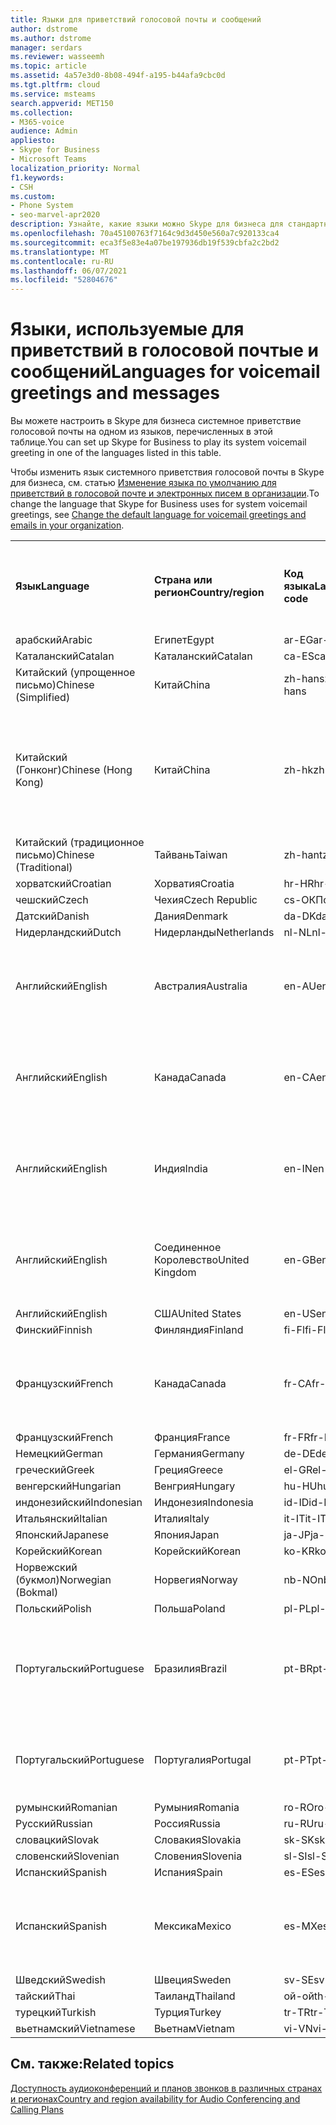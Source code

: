 ```yaml
---
title: Языки для приветствий голосовой почты и сообщений
author: dstrome
ms.author: dstrome
manager: serdars
ms.reviewer: wasseemh
ms.topic: article
ms.assetid: 4a57e3d0-8b08-494f-a195-b44afa9cbc0d
ms.tgt.pltfrm: cloud
ms.service: msteams
search.appverid: MET150
ms.collection:
- M365-voice
audience: Admin
appliesto:
- Skype for Business
- Microsoft Teams
localization_priority: Normal
f1.keywords:
- CSH
ms.custom:
- Phone System
- seo-marvel-apr2020
description: Узнайте, какие языки можно Skype для бизнеса для стандартных системных сообщений и приветствий голосовой почты.
ms.openlocfilehash: 70a45100763f7164c9d3d450e560a7c920133ca4
ms.sourcegitcommit: eca3f5e83e4a07be197936db19f539cbfa2c2bd2
ms.translationtype: MT
ms.contentlocale: ru-RU
ms.lasthandoff: 06/07/2021
ms.locfileid: "52804676"
---
```

# <a name="languages-for-voicemail-greetings-and-messages"></a><span data-ttu-id="04ab6-103">Языки, используемые для приветствий в голосовой почтые и сообщений</span><span class="sxs-lookup"><span data-stu-id="04ab6-103">Languages for voicemail greetings and messages</span></span>

<span data-ttu-id="04ab6-104">Вы можете настроить в Skype для бизнеса системное приветствие голосовой почты на одном из языков, перечисленных в этой таблице.</span><span class="sxs-lookup"><span data-stu-id="04ab6-104">You can set up Skype for Business to play its system voicemail greeting in one of the languages listed in this table.</span></span>

<span data-ttu-id="04ab6-105">Чтобы изменить язык системного приветствия голосовой почты в Skype для бизнеса, см. статью [Изменение языка по умолчанию для приветствий в голосовой почте и электронных писем в организации](/microsoftteams/change-the-default-language-for-greetings-and-emails?toc=/skypeforbusiness/toc.json&bc=/skypeforbusiness/breadcrumb/toc.json).</span><span class="sxs-lookup"><span data-stu-id="04ab6-105">To change the language that Skype for Business uses for system voicemail greetings, see [Change the default language for voicemail greetings and emails in your organization](/microsoftteams/change-the-default-language-for-greetings-and-emails?toc=/skypeforbusiness/toc.json&bc=/skypeforbusiness/breadcrumb/toc.json).</span></span>

|||||||
|:-----|:-----|:-----|:-----|:-----|:-----|
|<span data-ttu-id="04ab6-106">**Язык**</span><span class="sxs-lookup"><span data-stu-id="04ab6-106">**Language**</span></span> <br/> |<span data-ttu-id="04ab6-107">**Страна или регион**</span><span class="sxs-lookup"><span data-stu-id="04ab6-107">**Country/region**</span></span> <br/> |<span data-ttu-id="04ab6-108">**Код языка**</span><span class="sxs-lookup"><span data-stu-id="04ab6-108">**Language code**</span></span> <br/> |<span data-ttu-id="04ab6-109">**Доступен ли пользователям для просмотра в эл. почте?**</span><span class="sxs-lookup"><span data-stu-id="04ab6-109">**Available for a user to see it in email?**</span></span> <br/> |<span data-ttu-id="04ab6-110">**Доступен ли при звонке пользователя?**</span><span class="sxs-lookup"><span data-stu-id="04ab6-110">**Available when the user calls in?**</span></span> <br/> |<span data-ttu-id="04ab6-111">**Доступно ли транскрибирование?**</span><span class="sxs-lookup"><span data-stu-id="04ab6-111">**Transcription available?**</span></span> <br/> |
|<span data-ttu-id="04ab6-112">арабский</span><span class="sxs-lookup"><span data-stu-id="04ab6-112">Arabic</span></span> <br/> |<span data-ttu-id="04ab6-113">Египет</span><span class="sxs-lookup"><span data-stu-id="04ab6-113">Egypt</span></span>  <br/> |<span data-ttu-id="04ab6-114">ar-EG</span><span class="sxs-lookup"><span data-stu-id="04ab6-114">ar-EG</span></span>  <br/> |<span data-ttu-id="04ab6-115">Да</span><span class="sxs-lookup"><span data-stu-id="04ab6-115">Yes</span></span>  <br/> |<span data-ttu-id="04ab6-116">Да</span><span class="sxs-lookup"><span data-stu-id="04ab6-116">Yes</span></span>  <br/> |<span data-ttu-id="04ab6-117">Нет</span><span class="sxs-lookup"><span data-stu-id="04ab6-117">No</span></span>  <br/> |
|<span data-ttu-id="04ab6-118">Каталанский</span><span class="sxs-lookup"><span data-stu-id="04ab6-118">Catalan</span></span>  <br/> |<span data-ttu-id="04ab6-119">Каталанский</span><span class="sxs-lookup"><span data-stu-id="04ab6-119">Catalan</span></span>  <br/> |<span data-ttu-id="04ab6-120">ca-ES</span><span class="sxs-lookup"><span data-stu-id="04ab6-120">ca-ES</span></span>  <br/> |<span data-ttu-id="04ab6-121">Да</span><span class="sxs-lookup"><span data-stu-id="04ab6-121">Yes</span></span>  <br/> |<span data-ttu-id="04ab6-122">Да</span><span class="sxs-lookup"><span data-stu-id="04ab6-122">Yes</span></span>  <br/> |<span data-ttu-id="04ab6-123">Нет</span><span class="sxs-lookup"><span data-stu-id="04ab6-123">No</span></span>  <br/> |
|<span data-ttu-id="04ab6-124">Китайский (упрощенное письмо)</span><span class="sxs-lookup"><span data-stu-id="04ab6-124">Chinese (Simplified)</span></span>  <br/> |<span data-ttu-id="04ab6-125">Китай</span><span class="sxs-lookup"><span data-stu-id="04ab6-125">China</span></span>  <br/> |<span data-ttu-id="04ab6-126">zh-hans</span><span class="sxs-lookup"><span data-stu-id="04ab6-126">zh-hans</span></span>  <br/> |<span data-ttu-id="04ab6-127">Да</span><span class="sxs-lookup"><span data-stu-id="04ab6-127">Yes</span></span>  <br/> |<span data-ttu-id="04ab6-128">Да</span><span class="sxs-lookup"><span data-stu-id="04ab6-128">Yes</span></span>  <br/> |<span data-ttu-id="04ab6-129">Да</span><span class="sxs-lookup"><span data-stu-id="04ab6-129">Yes</span></span>  <br/> |
|<span data-ttu-id="04ab6-130">Китайский (Гонконг)</span><span class="sxs-lookup"><span data-stu-id="04ab6-130">Chinese (Hong Kong)</span></span>  <br/> |<span data-ttu-id="04ab6-131">Китай</span><span class="sxs-lookup"><span data-stu-id="04ab6-131">China</span></span>  <br/> |<span data-ttu-id="04ab6-132">zh-hk</span><span class="sxs-lookup"><span data-stu-id="04ab6-132">zh-hk</span></span>  <br/> |<span data-ttu-id="04ab6-133">Да, но используется китайский (традиционное письмо) — zh-hant.</span><span class="sxs-lookup"><span data-stu-id="04ab6-133">Yes, but Chinese (Traditional) (zh-hant) is used.</span></span>  <br/> | <span data-ttu-id="04ab6-134">Да</span><span class="sxs-lookup"><span data-stu-id="04ab6-134">Yes</span></span> <br/> |<span data-ttu-id="04ab6-135">Да, но используется китайский, (традиционное письмо) — (zh-hant).</span><span class="sxs-lookup"><span data-stu-id="04ab6-135">Yes, but Chinese (Traditional) (zh-hant) is used.</span></span>  <br/> |
|<span data-ttu-id="04ab6-136">Китайский (традиционное письмо)</span><span class="sxs-lookup"><span data-stu-id="04ab6-136">Chinese (Traditional)</span></span>  <br/> |<span data-ttu-id="04ab6-137">Тайвань</span><span class="sxs-lookup"><span data-stu-id="04ab6-137">Taiwan</span></span>  <br/> |<span data-ttu-id="04ab6-138">zh-hant</span><span class="sxs-lookup"><span data-stu-id="04ab6-138">zh-hant</span></span>  <br/> |<span data-ttu-id="04ab6-139">Да</span><span class="sxs-lookup"><span data-stu-id="04ab6-139">Yes</span></span>  <br/> |<span data-ttu-id="04ab6-140">Да</span><span class="sxs-lookup"><span data-stu-id="04ab6-140">Yes</span></span>  <br/> |<span data-ttu-id="04ab6-141">Нет</span><span class="sxs-lookup"><span data-stu-id="04ab6-141">No</span></span>  <br/> |
|<span data-ttu-id="04ab6-142">хорватский</span><span class="sxs-lookup"><span data-stu-id="04ab6-142">Croatian</span></span><br/> |<span data-ttu-id="04ab6-143">Хорватия</span><span class="sxs-lookup"><span data-stu-id="04ab6-143">Croatia</span></span>  <br/> |<span data-ttu-id="04ab6-144">hr-HR</span><span class="sxs-lookup"><span data-stu-id="04ab6-144">hr-HR</span></span>  <br/> |<span data-ttu-id="04ab6-145">Да</span><span class="sxs-lookup"><span data-stu-id="04ab6-145">Yes</span></span>  <br/> |<span data-ttu-id="04ab6-146">Да</span><span class="sxs-lookup"><span data-stu-id="04ab6-146">Yes</span></span>  <br/> |<span data-ttu-id="04ab6-147">Нет</span><span class="sxs-lookup"><span data-stu-id="04ab6-147">No</span></span>  <br/> |
|<span data-ttu-id="04ab6-148">чешский</span><span class="sxs-lookup"><span data-stu-id="04ab6-148">Czech</span></span> <br/> |<span data-ttu-id="04ab6-149">Чехия</span><span class="sxs-lookup"><span data-stu-id="04ab6-149">Czech Republic</span></span>  <br/> |<span data-ttu-id="04ab6-150">cs-ОКП</span><span class="sxs-lookup"><span data-stu-id="04ab6-150">cs-CZ</span></span>  <br/> |<span data-ttu-id="04ab6-151">Да</span><span class="sxs-lookup"><span data-stu-id="04ab6-151">Yes</span></span>  <br/> |<span data-ttu-id="04ab6-152">Да</span><span class="sxs-lookup"><span data-stu-id="04ab6-152">Yes</span></span>  <br/> |<span data-ttu-id="04ab6-153">Нет</span><span class="sxs-lookup"><span data-stu-id="04ab6-153">No</span></span>  <br/> |
|<span data-ttu-id="04ab6-154">Датский</span><span class="sxs-lookup"><span data-stu-id="04ab6-154">Danish</span></span>  <br/> |<span data-ttu-id="04ab6-155">Дания</span><span class="sxs-lookup"><span data-stu-id="04ab6-155">Denmark</span></span>  <br/> |<span data-ttu-id="04ab6-156">da-DK</span><span class="sxs-lookup"><span data-stu-id="04ab6-156">da-DK</span></span>  <br/> |<span data-ttu-id="04ab6-157">Да</span><span class="sxs-lookup"><span data-stu-id="04ab6-157">Yes</span></span>  <br/> |<span data-ttu-id="04ab6-158">Да</span><span class="sxs-lookup"><span data-stu-id="04ab6-158">Yes</span></span>  <br/> |<span data-ttu-id="04ab6-159">Нет</span><span class="sxs-lookup"><span data-stu-id="04ab6-159">No</span></span>  <br/> |
|<span data-ttu-id="04ab6-160">Нидерландский</span><span class="sxs-lookup"><span data-stu-id="04ab6-160">Dutch</span></span>  <br/> |<span data-ttu-id="04ab6-161">Нидерланды</span><span class="sxs-lookup"><span data-stu-id="04ab6-161">Netherlands</span></span>  <br/> |<span data-ttu-id="04ab6-162">nl-NL</span><span class="sxs-lookup"><span data-stu-id="04ab6-162">nl-NL</span></span>  <br/> |<span data-ttu-id="04ab6-163">Да</span><span class="sxs-lookup"><span data-stu-id="04ab6-163">Yes</span></span>  <br/> |<span data-ttu-id="04ab6-164">Да</span><span class="sxs-lookup"><span data-stu-id="04ab6-164">Yes</span></span>  <br/> |<span data-ttu-id="04ab6-165">Нет</span><span class="sxs-lookup"><span data-stu-id="04ab6-165">No</span></span>  <br/> |
|<span data-ttu-id="04ab6-166">Английский</span><span class="sxs-lookup"><span data-stu-id="04ab6-166">English</span></span>  <br/> |<span data-ttu-id="04ab6-167">Австралия</span><span class="sxs-lookup"><span data-stu-id="04ab6-167">Australia</span></span>  <br/> |<span data-ttu-id="04ab6-168">en-AU</span><span class="sxs-lookup"><span data-stu-id="04ab6-168">en-AU</span></span>  <br/> |<span data-ttu-id="04ab6-169">Да, но используется английский (США) — en-US.</span><span class="sxs-lookup"><span data-stu-id="04ab6-169">Yes, but US English (en-US) is used.</span></span>  <br/> |<span data-ttu-id="04ab6-170">Да</span><span class="sxs-lookup"><span data-stu-id="04ab6-170">Yes</span></span>  <br/> |<span data-ttu-id="04ab6-171">Да, но используется английский, (США) — (en-US).</span><span class="sxs-lookup"><span data-stu-id="04ab6-171">Yes, but US English (en-US) is used.</span></span>  <br/> |
|<span data-ttu-id="04ab6-172">Английский</span><span class="sxs-lookup"><span data-stu-id="04ab6-172">English</span></span>  <br/> |<span data-ttu-id="04ab6-173">Канада</span><span class="sxs-lookup"><span data-stu-id="04ab6-173">Canada</span></span>  <br/> |<span data-ttu-id="04ab6-174">en-CA</span><span class="sxs-lookup"><span data-stu-id="04ab6-174">en-CA</span></span>  <br/> |<span data-ttu-id="04ab6-175">Да, но используется английский, (США) — (en-US).</span><span class="sxs-lookup"><span data-stu-id="04ab6-175">Yes, but US English (en-US) is used.</span></span>  <br/> |<span data-ttu-id="04ab6-176">Да</span><span class="sxs-lookup"><span data-stu-id="04ab6-176">Yes</span></span>  <br/> |<span data-ttu-id="04ab6-177">Да, но используется английский, (США) — (en-US).</span><span class="sxs-lookup"><span data-stu-id="04ab6-177">Yes, but US English (en-US) is used.</span></span>  <br/> |
|<span data-ttu-id="04ab6-178">Английский</span><span class="sxs-lookup"><span data-stu-id="04ab6-178">English</span></span>  <br/> |<span data-ttu-id="04ab6-179">Индия</span><span class="sxs-lookup"><span data-stu-id="04ab6-179">India</span></span>  <br/> |<span data-ttu-id="04ab6-180">en-IN</span><span class="sxs-lookup"><span data-stu-id="04ab6-180">en-IN</span></span>  <br/> |<span data-ttu-id="04ab6-181">Да, но используется английский, (США) — (en-US).</span><span class="sxs-lookup"><span data-stu-id="04ab6-181">Yes, but US English (en-US) is used.</span></span>  <br/> |<span data-ttu-id="04ab6-182">Да</span><span class="sxs-lookup"><span data-stu-id="04ab6-182">Yes</span></span>  <br/> |<span data-ttu-id="04ab6-183">Да, но используется английский, (США) — (en-US).</span><span class="sxs-lookup"><span data-stu-id="04ab6-183">Yes, but US English (en-US) is used.</span></span>  <br/> |
|<span data-ttu-id="04ab6-184">Английский</span><span class="sxs-lookup"><span data-stu-id="04ab6-184">English</span></span>  <br/> |<span data-ttu-id="04ab6-185">Соединенное Королевство</span><span class="sxs-lookup"><span data-stu-id="04ab6-185">United Kingdom</span></span>  <br/> |<span data-ttu-id="04ab6-186">en-GB</span><span class="sxs-lookup"><span data-stu-id="04ab6-186">en-GB</span></span>  <br/> |<span data-ttu-id="04ab6-187">Да, но используется английский, (США) — (en-US).</span><span class="sxs-lookup"><span data-stu-id="04ab6-187">Yes, but US English (en-US) is used.</span></span>  <br/> |<span data-ttu-id="04ab6-188">Да</span><span class="sxs-lookup"><span data-stu-id="04ab6-188">Yes</span></span>  <br/> |<span data-ttu-id="04ab6-189">Да, но используется английский, (США) — (en-US).</span><span class="sxs-lookup"><span data-stu-id="04ab6-189">Yes, but US English (en-US) is used.</span></span>  <br/> |
|<span data-ttu-id="04ab6-190">Английский</span><span class="sxs-lookup"><span data-stu-id="04ab6-190">English</span></span>  <br/> |<span data-ttu-id="04ab6-191">США</span><span class="sxs-lookup"><span data-stu-id="04ab6-191">United States</span></span>  <br/> |<span data-ttu-id="04ab6-192">en-US</span><span class="sxs-lookup"><span data-stu-id="04ab6-192">en-US</span></span>  <br/> |<span data-ttu-id="04ab6-193">Да</span><span class="sxs-lookup"><span data-stu-id="04ab6-193">Yes</span></span>  <br/> |<span data-ttu-id="04ab6-194">Да</span><span class="sxs-lookup"><span data-stu-id="04ab6-194">Yes</span></span>  <br/> |<span data-ttu-id="04ab6-195">Да</span><span class="sxs-lookup"><span data-stu-id="04ab6-195">Yes</span></span>  <br/> |
|<span data-ttu-id="04ab6-196">Финский</span><span class="sxs-lookup"><span data-stu-id="04ab6-196">Finnish</span></span>  <br/> |<span data-ttu-id="04ab6-197">Финляндия</span><span class="sxs-lookup"><span data-stu-id="04ab6-197">Finland</span></span>  <br/> |<span data-ttu-id="04ab6-198">fi-Fl</span><span class="sxs-lookup"><span data-stu-id="04ab6-198">fi-Fl</span></span>  <br/> |<span data-ttu-id="04ab6-199">Да</span><span class="sxs-lookup"><span data-stu-id="04ab6-199">Yes</span></span>  <br/> |<span data-ttu-id="04ab6-200">Да</span><span class="sxs-lookup"><span data-stu-id="04ab6-200">Yes</span></span>  <br/> |<span data-ttu-id="04ab6-201">Нет</span><span class="sxs-lookup"><span data-stu-id="04ab6-201">No</span></span>  <br/> |
|<span data-ttu-id="04ab6-202">Французский</span><span class="sxs-lookup"><span data-stu-id="04ab6-202">French</span></span>  <br/> |<span data-ttu-id="04ab6-203">Канада</span><span class="sxs-lookup"><span data-stu-id="04ab6-203">Canada</span></span>  <br/> |<span data-ttu-id="04ab6-204">fr-CA</span><span class="sxs-lookup"><span data-stu-id="04ab6-204">fr-CA</span></span>  <br/> |<span data-ttu-id="04ab6-205">Да, но используется французский (Франция) — fr-FR.</span><span class="sxs-lookup"><span data-stu-id="04ab6-205">Yes, but France French (fr-FR) is used.</span></span>  <br/> |<span data-ttu-id="04ab6-206">Да</span><span class="sxs-lookup"><span data-stu-id="04ab6-206">Yes</span></span>  <br/> |<span data-ttu-id="04ab6-207">Да, но используется французский, (Франция) — (fr-FR).</span><span class="sxs-lookup"><span data-stu-id="04ab6-207">Yes, but France French (fr-FR) is used.</span></span>  <br/> |
|<span data-ttu-id="04ab6-208">Французский</span><span class="sxs-lookup"><span data-stu-id="04ab6-208">French</span></span>  <br/> |<span data-ttu-id="04ab6-209">Франция</span><span class="sxs-lookup"><span data-stu-id="04ab6-209">France</span></span>  <br/> |<span data-ttu-id="04ab6-210">fr-FR</span><span class="sxs-lookup"><span data-stu-id="04ab6-210">fr-FR</span></span>  <br/> |<span data-ttu-id="04ab6-211">Да</span><span class="sxs-lookup"><span data-stu-id="04ab6-211">Yes</span></span>  <br/> |<span data-ttu-id="04ab6-212">Да</span><span class="sxs-lookup"><span data-stu-id="04ab6-212">Yes</span></span>  <br/> |<span data-ttu-id="04ab6-213">Да</span><span class="sxs-lookup"><span data-stu-id="04ab6-213">Yes</span></span>  <br/> |
|<span data-ttu-id="04ab6-214">Немецкий</span><span class="sxs-lookup"><span data-stu-id="04ab6-214">German</span></span>  <br/> |<span data-ttu-id="04ab6-215">Германия</span><span class="sxs-lookup"><span data-stu-id="04ab6-215">Germany</span></span>  <br/> |<span data-ttu-id="04ab6-216">de-DE</span><span class="sxs-lookup"><span data-stu-id="04ab6-216">de-DE</span></span>  <br/> |<span data-ttu-id="04ab6-217">Да</span><span class="sxs-lookup"><span data-stu-id="04ab6-217">Yes</span></span>  <br/> |<span data-ttu-id="04ab6-218">Да</span><span class="sxs-lookup"><span data-stu-id="04ab6-218">Yes</span></span>  <br/> |<span data-ttu-id="04ab6-219">Да</span><span class="sxs-lookup"><span data-stu-id="04ab6-219">Yes</span></span>  <br/> |
|<span data-ttu-id="04ab6-220">греческий</span><span class="sxs-lookup"><span data-stu-id="04ab6-220">Greek</span></span> <br/> |<span data-ttu-id="04ab6-221">Греция</span><span class="sxs-lookup"><span data-stu-id="04ab6-221">Greece</span></span>  <br/> |<span data-ttu-id="04ab6-222">el-GR</span><span class="sxs-lookup"><span data-stu-id="04ab6-222">el-GR</span></span>  <br/> |<span data-ttu-id="04ab6-223">Да</span><span class="sxs-lookup"><span data-stu-id="04ab6-223">Yes</span></span>  <br/> |<span data-ttu-id="04ab6-224">Да</span><span class="sxs-lookup"><span data-stu-id="04ab6-224">Yes</span></span>  <br/> |<span data-ttu-id="04ab6-225">Нет</span><span class="sxs-lookup"><span data-stu-id="04ab6-225">No</span></span>  <br/> |
|<span data-ttu-id="04ab6-226">венгерский</span><span class="sxs-lookup"><span data-stu-id="04ab6-226">Hungarian</span></span> <br/> |<span data-ttu-id="04ab6-227">Венгрия</span><span class="sxs-lookup"><span data-stu-id="04ab6-227">Hungary</span></span>  <br/> |<span data-ttu-id="04ab6-228">hu-HU</span><span class="sxs-lookup"><span data-stu-id="04ab6-228">hu-HU</span></span>  <br/> |<span data-ttu-id="04ab6-229">Да</span><span class="sxs-lookup"><span data-stu-id="04ab6-229">Yes</span></span>  <br/> |<span data-ttu-id="04ab6-230">Да</span><span class="sxs-lookup"><span data-stu-id="04ab6-230">Yes</span></span>  <br/> |<span data-ttu-id="04ab6-231">Нет</span><span class="sxs-lookup"><span data-stu-id="04ab6-231">No</span></span>  <br/> |
|<span data-ttu-id="04ab6-232">индонезийский</span><span class="sxs-lookup"><span data-stu-id="04ab6-232">Indonesian</span></span> <br/> |<span data-ttu-id="04ab6-233">Индонезия</span><span class="sxs-lookup"><span data-stu-id="04ab6-233">Indonesia</span></span>  <br/> |<span data-ttu-id="04ab6-234">id-ID</span><span class="sxs-lookup"><span data-stu-id="04ab6-234">id-ID</span></span>  <br/> |<span data-ttu-id="04ab6-235">Да</span><span class="sxs-lookup"><span data-stu-id="04ab6-235">Yes</span></span>  <br/> |<span data-ttu-id="04ab6-236">Да</span><span class="sxs-lookup"><span data-stu-id="04ab6-236">Yes</span></span>  <br/> |<span data-ttu-id="04ab6-237">Нет</span><span class="sxs-lookup"><span data-stu-id="04ab6-237">No</span></span>  <br/> |
|<span data-ttu-id="04ab6-238">Итальянский</span><span class="sxs-lookup"><span data-stu-id="04ab6-238">Italian</span></span>  <br/> |<span data-ttu-id="04ab6-239">Италия</span><span class="sxs-lookup"><span data-stu-id="04ab6-239">Italy</span></span>  <br/> |<span data-ttu-id="04ab6-240">it-IT</span><span class="sxs-lookup"><span data-stu-id="04ab6-240">it-IT</span></span>  <br/> |<span data-ttu-id="04ab6-241">Да</span><span class="sxs-lookup"><span data-stu-id="04ab6-241">Yes</span></span>  <br/> |<span data-ttu-id="04ab6-242">Да</span><span class="sxs-lookup"><span data-stu-id="04ab6-242">Yes</span></span>  <br/> |<span data-ttu-id="04ab6-243">Да</span><span class="sxs-lookup"><span data-stu-id="04ab6-243">Yes</span></span>  <br/> |
|<span data-ttu-id="04ab6-244">Японский</span><span class="sxs-lookup"><span data-stu-id="04ab6-244">Japanese</span></span>  <br/> |<span data-ttu-id="04ab6-245">Япония</span><span class="sxs-lookup"><span data-stu-id="04ab6-245">Japan</span></span>  <br/> |<span data-ttu-id="04ab6-246">ja-JP</span><span class="sxs-lookup"><span data-stu-id="04ab6-246">ja-JP</span></span>  <br/> |<span data-ttu-id="04ab6-247">Да</span><span class="sxs-lookup"><span data-stu-id="04ab6-247">Yes</span></span>  <br/> |<span data-ttu-id="04ab6-248">Да</span><span class="sxs-lookup"><span data-stu-id="04ab6-248">Yes</span></span>  <br/> |<span data-ttu-id="04ab6-249">Да</span><span class="sxs-lookup"><span data-stu-id="04ab6-249">Yes</span></span>  <br/> |
|<span data-ttu-id="04ab6-250">Корейский</span><span class="sxs-lookup"><span data-stu-id="04ab6-250">Korean</span></span>  <br/> |<span data-ttu-id="04ab6-251">Корейский</span><span class="sxs-lookup"><span data-stu-id="04ab6-251">Korean</span></span>  <br/> |<span data-ttu-id="04ab6-252">ko-KR</span><span class="sxs-lookup"><span data-stu-id="04ab6-252">ko-KR</span></span>  <br/> |<span data-ttu-id="04ab6-253">Да</span><span class="sxs-lookup"><span data-stu-id="04ab6-253">Yes</span></span>  <br/> |<span data-ttu-id="04ab6-254">Да</span><span class="sxs-lookup"><span data-stu-id="04ab6-254">Yes</span></span>  <br/> |<span data-ttu-id="04ab6-255">Нет</span><span class="sxs-lookup"><span data-stu-id="04ab6-255">No</span></span>  <br/> |
|<span data-ttu-id="04ab6-256">Норвежский (букмол)</span><span class="sxs-lookup"><span data-stu-id="04ab6-256">Norwegian (Bokmal)</span></span>  <br/> |<span data-ttu-id="04ab6-257">Норвегия</span><span class="sxs-lookup"><span data-stu-id="04ab6-257">Norway</span></span>  <br/> |<span data-ttu-id="04ab6-258">nb-NO</span><span class="sxs-lookup"><span data-stu-id="04ab6-258">nb-NO</span></span>  <br/> |<span data-ttu-id="04ab6-259">Да</span><span class="sxs-lookup"><span data-stu-id="04ab6-259">Yes</span></span>  <br/> |<span data-ttu-id="04ab6-260">Нет</span><span class="sxs-lookup"><span data-stu-id="04ab6-260">No</span></span>  <br/> |<span data-ttu-id="04ab6-261">Нет</span><span class="sxs-lookup"><span data-stu-id="04ab6-261">No</span></span>  <br/> |
|<span data-ttu-id="04ab6-262">Польский</span><span class="sxs-lookup"><span data-stu-id="04ab6-262">Polish</span></span>  <br/> |<span data-ttu-id="04ab6-263">Польша</span><span class="sxs-lookup"><span data-stu-id="04ab6-263">Poland</span></span>  <br/> |<span data-ttu-id="04ab6-264">pl-PL</span><span class="sxs-lookup"><span data-stu-id="04ab6-264">pl-PL</span></span>  <br/> |<span data-ttu-id="04ab6-265">Да</span><span class="sxs-lookup"><span data-stu-id="04ab6-265">Yes</span></span>  <br/> | <span data-ttu-id="04ab6-266">Да</span><span class="sxs-lookup"><span data-stu-id="04ab6-266">Yes</span></span> <br/> |<span data-ttu-id="04ab6-267">Нет</span><span class="sxs-lookup"><span data-stu-id="04ab6-267">No</span></span>  <br/> |
|<span data-ttu-id="04ab6-268">Португальский</span><span class="sxs-lookup"><span data-stu-id="04ab6-268">Portuguese</span></span>  <br/> |<span data-ttu-id="04ab6-269">Бразилия</span><span class="sxs-lookup"><span data-stu-id="04ab6-269">Brazil</span></span>  <br/> |<span data-ttu-id="04ab6-270">pt-BR</span><span class="sxs-lookup"><span data-stu-id="04ab6-270">pt-BR</span></span>  <br/> |<span data-ttu-id="04ab6-271">Да, но используется португальский (Португалия) — pt-PT.</span><span class="sxs-lookup"><span data-stu-id="04ab6-271">Yes, but Portugal Portuguese (pt-PT) is used.</span></span>  <br/> |<span data-ttu-id="04ab6-272">Да</span><span class="sxs-lookup"><span data-stu-id="04ab6-272">Yes</span></span>  <br/> |<span data-ttu-id="04ab6-273">Да</span><span class="sxs-lookup"><span data-stu-id="04ab6-273">Yes</span></span>  <br/> |
|<span data-ttu-id="04ab6-274">Португальский</span><span class="sxs-lookup"><span data-stu-id="04ab6-274">Portuguese</span></span>  <br/> |<span data-ttu-id="04ab6-275">Португалия</span><span class="sxs-lookup"><span data-stu-id="04ab6-275">Portugal</span></span>  <br/> |<span data-ttu-id="04ab6-276">pt-PT</span><span class="sxs-lookup"><span data-stu-id="04ab6-276">pt-PT</span></span>  <br/> |<span data-ttu-id="04ab6-277">Да</span><span class="sxs-lookup"><span data-stu-id="04ab6-277">Yes</span></span>  <br/> |<span data-ttu-id="04ab6-278">Да</span><span class="sxs-lookup"><span data-stu-id="04ab6-278">Yes</span></span>  <br/> |<span data-ttu-id="04ab6-279">Да, но используется португальский (Бразилия) — pt-BR.</span><span class="sxs-lookup"><span data-stu-id="04ab6-279">Yes, but Brazil Portuguese (pt-BR) is used.</span></span>  <br/> |
|<span data-ttu-id="04ab6-280">румынский</span><span class="sxs-lookup"><span data-stu-id="04ab6-280">Romanian</span></span><br/> |<span data-ttu-id="04ab6-281">Румыния</span><span class="sxs-lookup"><span data-stu-id="04ab6-281">Romania</span></span>  <br/> |<span data-ttu-id="04ab6-282">ro-RO</span><span class="sxs-lookup"><span data-stu-id="04ab6-282">ro-RO</span></span>  <br/> |<span data-ttu-id="04ab6-283">Да</span><span class="sxs-lookup"><span data-stu-id="04ab6-283">Yes</span></span>  <br/> |<span data-ttu-id="04ab6-284">Да</span><span class="sxs-lookup"><span data-stu-id="04ab6-284">Yes</span></span>  <br/> |<span data-ttu-id="04ab6-285">Нет</span><span class="sxs-lookup"><span data-stu-id="04ab6-285">No</span></span>  <br/> |
|<span data-ttu-id="04ab6-286">Русский</span><span class="sxs-lookup"><span data-stu-id="04ab6-286">Russian</span></span>  <br/> |<span data-ttu-id="04ab6-287">Россия</span><span class="sxs-lookup"><span data-stu-id="04ab6-287">Russia</span></span>  <br/> |<span data-ttu-id="04ab6-288">ru-RU</span><span class="sxs-lookup"><span data-stu-id="04ab6-288">ru-RU</span></span>  <br/> |<span data-ttu-id="04ab6-289">Да</span><span class="sxs-lookup"><span data-stu-id="04ab6-289">Yes</span></span>  <br/> |<span data-ttu-id="04ab6-290">Да</span><span class="sxs-lookup"><span data-stu-id="04ab6-290">Yes</span></span>  <br/> |<span data-ttu-id="04ab6-291">Нет</span><span class="sxs-lookup"><span data-stu-id="04ab6-291">No</span></span>  <br/> |
|<span data-ttu-id="04ab6-292">словацкий</span><span class="sxs-lookup"><span data-stu-id="04ab6-292">Slovak</span></span> <br/> |<span data-ttu-id="04ab6-293">Словакия</span><span class="sxs-lookup"><span data-stu-id="04ab6-293">Slovakia</span></span>  <br/> |<span data-ttu-id="04ab6-294">sk-SK</span><span class="sxs-lookup"><span data-stu-id="04ab6-294">sk-SK</span></span>  <br/> |<span data-ttu-id="04ab6-295">Да</span><span class="sxs-lookup"><span data-stu-id="04ab6-295">Yes</span></span>  <br/> |<span data-ttu-id="04ab6-296">Да</span><span class="sxs-lookup"><span data-stu-id="04ab6-296">Yes</span></span>  <br/> |<span data-ttu-id="04ab6-297">Нет</span><span class="sxs-lookup"><span data-stu-id="04ab6-297">No</span></span>  <br/> |
|<span data-ttu-id="04ab6-298">словенский</span><span class="sxs-lookup"><span data-stu-id="04ab6-298">Slovenian</span></span> <br/> |<span data-ttu-id="04ab6-299">Словения</span><span class="sxs-lookup"><span data-stu-id="04ab6-299">Slovenia</span></span>  <br/> |<span data-ttu-id="04ab6-300">sl-SI</span><span class="sxs-lookup"><span data-stu-id="04ab6-300">sl-SI</span></span>  <br/> |<span data-ttu-id="04ab6-301">Да</span><span class="sxs-lookup"><span data-stu-id="04ab6-301">Yes</span></span>  <br/> |<span data-ttu-id="04ab6-302">Да</span><span class="sxs-lookup"><span data-stu-id="04ab6-302">Yes</span></span>  <br/> |<span data-ttu-id="04ab6-303">Нет</span><span class="sxs-lookup"><span data-stu-id="04ab6-303">No</span></span>  <br/> |
|<span data-ttu-id="04ab6-304">Испанский</span><span class="sxs-lookup"><span data-stu-id="04ab6-304">Spanish</span></span>  <br/> |<span data-ttu-id="04ab6-305">Испания</span><span class="sxs-lookup"><span data-stu-id="04ab6-305">Spain</span></span>  <br/> |<span data-ttu-id="04ab6-306">es-ES</span><span class="sxs-lookup"><span data-stu-id="04ab6-306">es-ES</span></span>  <br/> |<span data-ttu-id="04ab6-307">Да</span><span class="sxs-lookup"><span data-stu-id="04ab6-307">Yes</span></span>  <br/> |<span data-ttu-id="04ab6-308">Да</span><span class="sxs-lookup"><span data-stu-id="04ab6-308">Yes</span></span>  <br/> |<span data-ttu-id="04ab6-309">Да</span><span class="sxs-lookup"><span data-stu-id="04ab6-309">Yes</span></span>  <br/> |
|<span data-ttu-id="04ab6-310">Испанский</span><span class="sxs-lookup"><span data-stu-id="04ab6-310">Spanish</span></span>  <br/> |<span data-ttu-id="04ab6-311">Мексика</span><span class="sxs-lookup"><span data-stu-id="04ab6-311">Mexico</span></span>  <br/> |<span data-ttu-id="04ab6-312">es-MX</span><span class="sxs-lookup"><span data-stu-id="04ab6-312">es-MX</span></span>  <br/> |<span data-ttu-id="04ab6-313">Да, но используется испанский (Испания) — es-ES.</span><span class="sxs-lookup"><span data-stu-id="04ab6-313">Yes, but Spain Spanish (es-ES) is used.</span></span>  <br/> |<span data-ttu-id="04ab6-314">Да</span><span class="sxs-lookup"><span data-stu-id="04ab6-314">Yes</span></span>  <br/> |<span data-ttu-id="04ab6-315">Да, но используется испанский, (Испания) — (es-ES).</span><span class="sxs-lookup"><span data-stu-id="04ab6-315">Yes, but Spain Spanish (es-ES) is used.</span></span>  <br/> |
|<span data-ttu-id="04ab6-316">Шведский</span><span class="sxs-lookup"><span data-stu-id="04ab6-316">Swedish</span></span>  <br/> |<span data-ttu-id="04ab6-317">Швеция</span><span class="sxs-lookup"><span data-stu-id="04ab6-317">Sweden</span></span>  <br/> |<span data-ttu-id="04ab6-318">sv-SE</span><span class="sxs-lookup"><span data-stu-id="04ab6-318">sv-SE</span></span>  <br/> |<span data-ttu-id="04ab6-319">Да</span><span class="sxs-lookup"><span data-stu-id="04ab6-319">Yes</span></span>  <br/> |<span data-ttu-id="04ab6-320">Да</span><span class="sxs-lookup"><span data-stu-id="04ab6-320">Yes</span></span>  <br/> |<span data-ttu-id="04ab6-321">Нет</span><span class="sxs-lookup"><span data-stu-id="04ab6-321">No</span></span>  <br/> |
|<span data-ttu-id="04ab6-322">тайский</span><span class="sxs-lookup"><span data-stu-id="04ab6-322">Thai</span></span> <br/> |<span data-ttu-id="04ab6-323">Таиланд</span><span class="sxs-lookup"><span data-stu-id="04ab6-323">Thailand</span></span>  <br/> |<span data-ttu-id="04ab6-324">ой-ой</span><span class="sxs-lookup"><span data-stu-id="04ab6-324">th-TH</span></span>  <br/> |<span data-ttu-id="04ab6-325">Да</span><span class="sxs-lookup"><span data-stu-id="04ab6-325">Yes</span></span>  <br/> |<span data-ttu-id="04ab6-326">Да</span><span class="sxs-lookup"><span data-stu-id="04ab6-326">Yes</span></span>  <br/> |<span data-ttu-id="04ab6-327">Нет</span><span class="sxs-lookup"><span data-stu-id="04ab6-327">No</span></span>  <br/> |
|<span data-ttu-id="04ab6-328">турецкий</span><span class="sxs-lookup"><span data-stu-id="04ab6-328">Turkish</span></span>  <br/> |<span data-ttu-id="04ab6-329">Турция</span><span class="sxs-lookup"><span data-stu-id="04ab6-329">Turkey</span></span>  <br/> |<span data-ttu-id="04ab6-330">tr-TR</span><span class="sxs-lookup"><span data-stu-id="04ab6-330">tr-TR</span></span>  <br/> |<span data-ttu-id="04ab6-331">Да</span><span class="sxs-lookup"><span data-stu-id="04ab6-331">Yes</span></span>  <br/> |<span data-ttu-id="04ab6-332">Да</span><span class="sxs-lookup"><span data-stu-id="04ab6-332">Yes</span></span>  <br/> |<span data-ttu-id="04ab6-333">Нет</span><span class="sxs-lookup"><span data-stu-id="04ab6-333">No</span></span>  <br/> |
|<span data-ttu-id="04ab6-334">вьетнамский</span><span class="sxs-lookup"><span data-stu-id="04ab6-334">Vietnamese</span></span> <br/> |<span data-ttu-id="04ab6-335">Вьетнам</span><span class="sxs-lookup"><span data-stu-id="04ab6-335">Vietnam</span></span>  <br/> |<span data-ttu-id="04ab6-336">vi-VN</span><span class="sxs-lookup"><span data-stu-id="04ab6-336">vi-VN</span></span>  <br/> |<span data-ttu-id="04ab6-337">Да</span><span class="sxs-lookup"><span data-stu-id="04ab6-337">Yes</span></span>  <br/> |<span data-ttu-id="04ab6-338">Да</span><span class="sxs-lookup"><span data-stu-id="04ab6-338">Yes</span></span>  <br/> |<span data-ttu-id="04ab6-339">Нет</span><span class="sxs-lookup"><span data-stu-id="04ab6-339">No</span></span>  <br/> |

## <a name="related-topics"></a><span data-ttu-id="04ab6-340">См. также:</span><span class="sxs-lookup"><span data-stu-id="04ab6-340">Related topics</span></span>

[<span data-ttu-id="04ab6-341">Доступность аудиоконференций и планов звонков в различных странах и регионах</span><span class="sxs-lookup"><span data-stu-id="04ab6-341">Country and region availability for Audio Conferencing and Calling Plans</span></span>](/microsoftteams/country-and-region-availability-for-audio-conferencing-and-calling-plans/country-and-region-availability-for-audio-conferencing-and-calling-plans?toc=/skypeforbusiness/toc.json&bc=/skypeforbusiness/breadcrumb/toc.json)
